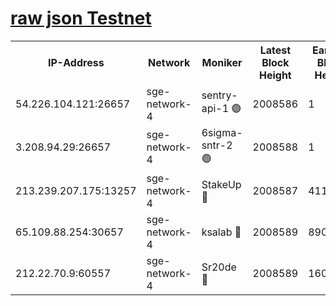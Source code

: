 
[raw json Testnet](https://rpc-check.sget.stavr.tech/sget/rpc-sget-result.json)
=


<table><tr><th>IP-Address</th><th>Network</th><th>Moniker</th><th>Latest Block Height</th><th>Earliest Block Height</th><th>Catching Up</th><th>Tx Index</th><th>Voting Power</th><th>Scan Time</th></tr><tr><td>54.226.104.121:26657</td><td>sge-network-4</td><td>sentry-api-1 🟢</td><td>2008586</td><td>1</td><td>False</td><td>on</td><td>0</td><td>2024-03-14T19:45:19.243485807UTC</td></tr><tr><td>3.208.94.29:26657</td><td>sge-network-4</td><td>6sigma-sntr-2 🟢</td><td>2008588</td><td>1</td><td>False</td><td>on</td><td>0</td><td>2024-03-14T19:45:30.231736947UTC</td></tr><tr><td>213.239.207.175:13257</td><td>sge-network-4</td><td>StakeUp 🔴</td><td>2008587</td><td>411001</td><td>False</td><td>off</td><td>100</td><td>2024-03-14T19:45:27.600554001UTC</td></tr><tr><td>65.109.88.254:30657</td><td>sge-network-4</td><td>ksalab 🔴</td><td>2008589</td><td>890001</td><td>False</td><td>on</td><td>3269</td><td>2024-03-14T19:45:34.605932507UTC</td></tr><tr><td>212.22.70.9:60557</td><td>sge-network-4</td><td>Sr20de 🔴</td><td>2008589</td><td>1608978</td><td>False</td><td>on</td><td>133</td><td>2024-03-14T19:45:37.037179200UTC</td></tr></table>
